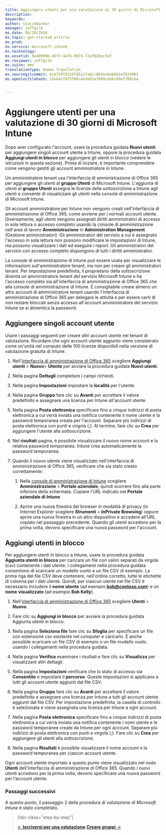 ```yaml
---
title: Aggiungere utenti per una valutazione di 30 giorni di Microsoft Intune | Microsoft Intune
description: 
keywords: 
author: Staciebarker
manager: jeffgilb
ms.date: 04/28/2016
ms.topic: get-started-article
ms.prod: 
ms.service: microsoft-intune
ms.technology: 
ms.assetid: 9e40999b-46f7-447b-8974-72af82bec7ef
ms.reviewer: jeffgilb
ms.suite: ems
translationtype: Human Translation
ms.sourcegitcommit: 6cb729533107d511fa0cc863ec6ab842e7624982
ms.openlocfilehash: 15e641f4f5f60c4a3eb3a7b09cab8cb9ef788cba


---
```


# Aggiungere utenti per una valutazione di 30 giorni di Microsoft Intune
Dopo aver configurato l'account, usare la procedura guidata **Nuovi utenti** per aggiungere singoli account utente a Intune, oppure la procedura guidata **Aggiungi utenti in blocco** per aggiungere gli utenti in blocco (vedere le istruzioni in questa sezione).  Prima di iniziare, è importante comprendere come vengono gestiti gli account amministratore in Intune.

Un amministratore tenant usa l'interfaccia di amministrazione di Office 365 per aggiungere gli utenti al **gruppo Utenti** di Microsoft Intune. L'aggiunta di utenti al  **gruppo Utenti** assegna le licenze della sottoscrizione a Intune agli utenti e consente di visualizzare gli utenti nella console di amministrazione di Microsoft Intune.

Gli account amministratore per Intune non vengono creati nell'interfaccia di amministrazione di Office 365, come avviene per i normali account utente. Diversamente, agli utenti vengono assegnati diritti amministrativi di accesso in sola lettura o accesso completo usando la console di amministrazione nell'area di lavoro **Amministrazione** in **Administration Management** (Gestione amministratori). Gli amministratori del servizio a cui è assegnato l'accesso in sola lettura non possono modificare le impostazioni di Intune, ma possono visualizzare i dati ed eseguire i report. Gli amministratori del servizio con accesso completo dispongono di tutti i diritti amministrativi.

La console di amministrazione di Intune può essere usata per visualizzare le informazioni sull'amministratore tenant, ma non per creare gli amministratori tenant. Per impostazione predefinita, il proprietario della sottoscrizione diventa un amministratore tenant del servizio Microsoft Intune e ha l'accesso completo sia all'interfaccia di amministrazione di Office 365 che alla console di amministrazione di Intune. È consigliabile creare almeno un altro account di amministratore tenant usando l'interfaccia di amministrazione di Office 365 per delegare le attività e per essere certi di non restare bloccati senza accesso all'account amministratore del servizio Intune se si dimentica la password.

## Aggiungere singoli account utente
Usare i passaggi seguenti per creare altri account utente nel tenant di valutazione. Ricordare che ogni account utente aggiunto viene considerato come un'unità nel computo delle 100 licenze disponibili nella versione di valutazione gratuita di Intune.

1.  Nell'[interfaccia di amministrazione di Office 365](http://go.microsoft.com/fwlink/?LinkID=787455) scegliere **Aggiungi utenti** &gt; **Nuovo**&gt; **Utente** per avviare la procedura guidata **Nuovi utenti**.

2.  Nella pagina **Dettagli** completare i campi richiesti.

3.  Nella pagina **Impostazioni** impostare la **località** per l'utente.

4.  Nella pagina **Gruppo** fare clic su **Avanti** per accettare il valore predefinito e assegnare una licenza per Intune all'account utente.

5.  Nella pagina **Posta elettronica** specificare fino a cinque indirizzi di posta elettronica a cui verrà inviata una notifica contenente il nome utente e la password temporanea creata per l'account. Separare più indirizzi di posta elettronica con punti e virgola (;). Al termine, fare clic su **Crea** per aggiungere l'utente alla sottoscrizione.

6.  Nel **risultati** pagina, è possibile visualizzare il nuovo nome account e la relativa password temporanea. Intune crea automaticamente la password temporanea.

7.  Quando il nuovo utente viene visualizzato nell'interfaccia di amministrazione di Office 365, verificare che sia stato creato correttamente:

    1.  Nella [console di amministrazione di Intune](https://manage.microsoft.com/) scegliere **Amministrazione** &gt; **Portale aziendale**, quindi scorrere fino alla parte inferiore della schermata. Copiare l'URL indicato nel **Portale aziendale di Intune**.

    2.  Aprire una nuova finestra del browser in modalità di privacy (in Internet Explorer scegliere **Strumenti** &gt; **InPrivate Browsing**) oppure aprire una nuova finestra in un altro dispositivo e accedere all'URL copiato nel passaggio precedente. Quando gli utenti accedono per la prima volta, devono specificare una nuova password per l'account.

## Aggiungi utenti in blocco
Per aggiungere utenti in blocco a Intune, usare la procedura guidata **Aggiunta utenti in blocco** per caricare un file con valori separati da virgola (csv) contenente i dati utente. I collegamenti nella procedura guidata consentono di scaricare un modello vuoto e un file CSV di esempio. La prima riga del file CSV deve contenere, nell'ordine corretto, tutte le etichette di colonna per i dati utente. Quindi, per ciascun utente nel file CSV è necessario includere il **nome utente** (ad esempio **bob@contoso.com**) e un **nome visualizzato** (ad esempio **Bob Kelly**).

1.  Nell'[interfaccia di amministrazione di Office 365](http://go.microsoft.com/fwlink/?LinkID=787455) scegliere **Utenti** &gt; **Nuovo**.

2.  Fare clic su **Aggiungi in blocco** per avviare la procedura guidata Aggiunta utenti in blocco.

3.  Nella pagina **Seleziona file** fare clic su **Sfoglia** per specificare un file con estensione csv esistente nel computer e caricarlo. È anche possibile scaricare un file CSV di esempio o un file modello vuoto usando i collegamenti nella procedura guidata.

4.  Nella pagina **Verifica** esaminare i risultati e fare clic su **Visualizza** per visualizzare altri dettagli.

5.  Nella pagina **Impostazioni** verificare che lo stato di accesso sia **Consentito** e impostare il **percorso**. Queste impostazioni si applicano a tutti gli account utente aggiunti dal file CSV.

6.  Nella pagina **Gruppo** fare clic su **Avanti** per accettare il valore predefinito e assegnare una licenza per Intune a tutti gli account utente aggiunti dal file CSV. Per impostazione predefinita, la casella di controllo è selezionata e viene assegnata una licenza per Intune a ogni account.

7.  Nella pagina **Posta elettronica** specificare fino a cinque indirizzi di posta elettronica a cui verrà inviata una notifica contenente i nomi utente e le password temporanee create da Intune per ogni account. Separare più indirizzi di posta elettronica con punti e virgola (;). Fare clic su **Crea** per aggiungere gli utenti alla sottoscrizione.

8.  Nella pagina **Risultati** è possibile visualizzare il nome account e la password temporanea per ciascun account utente.

Ogni account utente importato a questo punto viene visualizzato nel nodo **Utenti** dell'interfaccia di amministrazione di Office 365. Quando i nuovi utenti accedono per la prima volta, devono specificare una nuova password per l'account utente.

### Passaggi successivi
A questo punto, il passaggio 2 della procedura di *valutazione di Microsoft Intune* è stato completato.

>[!div class="step-by-step"]

>[&larr; **Iscriversi per una valutazione**](.\get-started-with-a-30-day-trial-of-microsoft-intune-step-1.md)     [**Creare gruppi** &rarr;](.\get-started-with-a-30-day-trial-of-microsoft-intune-step-3.md)  



<!--HONumber=Jun16_HO4-->


